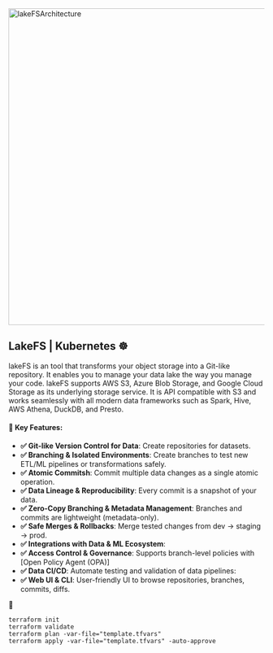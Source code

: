 <img width="1121" height="623" alt="lakeFSArchitecture" src="https://github.com/user-attachments/assets/a2832069-0729-4767-8ebf-9f3ec15b9c92" />



## LakeFS | Kubernetes ☸️
lakeFS is an tool that transforms your object storage into a Git-like repository. It enables you to manage your data lake the way you manage your code. lakeFS supports AWS S3, Azure Blob Storage, and Google Cloud Storage as its underlying storage service. It is API compatible with S3 and works seamlessly with all modern data frameworks such as Spark, Hive, AWS Athena, DuckDB, and Presto.

#### 🎯 Key Features:

- **✅ Git-like Version Control for Data**: Create repositories for datasets.
- **✅ Branching & Isolated Environments**: Create branches to test new ETL/ML pipelines or transformations safely.
- **✅ Atomic Commitsh**: Commit multiple data changes as a single atomic operation.
- **✅ Data Lineage & Reproducibility**: Every commit is a snapshot of your data.
- **✅ Zero-Copy Branching & Metadata Management**: Branches and commits are lightweight (metadata-only).
- **✅ Safe Merges & Rollbacks**: Merge tested changes from dev → staging → prod.
- **✅ Integrations with Data & ML Ecosystem**:
- **✅ Access Control & Governance**: Supports branch-level policies with [Open Policy Agent (OPA)]
- **✅ Data CI/CD**: Automate testing and validation of data pipelines:
- **✅ Web UI & CLI**: User-friendly UI to browse repositories, branches, commits, diffs.


🚀 
```
terraform init
terraform validate
terraform plan -var-file="template.tfvars"
terraform apply -var-file="template.tfvars" -auto-approve
```






